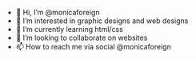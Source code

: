 - 👋 Hi, I’m @monicaforeign
- 👀 I’m interested in graphic designs and web designs
- 🌱 I’m currently learning html/css
- 💞️ I’m looking to collaborate on websites
- 📫 How to reach me via social @monicaforeign

<!---
monicaforeign/monicaforeign is a ✨ special ✨ repository because its `README.md` (this file) appears on your GitHub profile.
You can click the Preview link to take a look at your changes.
--->
